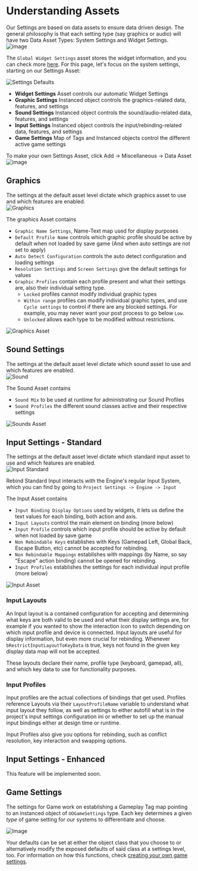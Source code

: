 # Understanding Assets


Our Settings are based on data assets to ensure data driven design. The general philosophy is that each setting type (say graphics or audio) will have two Data Asset Types: System Settings and Widget Settings.  
![image](/Resources/Assets/SS_AssetPicker_Duo.JPG)  

The `Global Widget Settings` asset stores the widget information, and you can check more [here](/WorkingWithWidgets.md). For this page, let's focus on the system settings, starting on our Settings Asset:  

![Settings Defaults](/Resources/Framework/SS_SettingsAsset_Minimzed.JPG)  

* **Widget Settings** Asset controls our automatic Widget Settings  
* **Graphic Settings** Instanced object controls the graphics-related data, features, and settings  
* **Sound Settings** Instanced object controls the sound/audio-related data, features, and settings  
* **Input Settings** Instanced object controls the input/rebinding-related data, features, and settings  
* **Game Settings** Map of Tags and Instanced objects control the different active game settings  

To make your own Settings Asset, click Add -> Miscellaneous -> Data Asset  
![image](/Resources/Assets/SS_AssetPicker_Settings.JPG)  

## Graphics

The settings at the default asset level dictate which graphics asset to use and which features are enabled.  
![Graphics](/Resources/Assets/SS_SettingsAsset_Graphics.JPG)  

The graphics Asset contains  

* `Graphic Name Settings`, Name-Text map used for display purposes  
* `Default Profile Name` controls which graphic profile should be active by default when not loaded by save game (And when auto settings are not set to apply)  
* `Auto Detect Configuration` controls the auto detect configuration and loading settings  
* `Resolution Settings` and `Screen Settings` give the default settings for values  
* `Graphic Profiles` contain each profile present and what their settings are, also their individual setting type.  
  * `Locked` profiles cannot modify individual graphic types  
  * `Within range` profiles can modify individual graphic types, and use `Cycle settings` to control if there are any blocked settings. For example, you may never want your post process to go below `Low`.  
  * `Unlocked` allows each type to be modified without restrictions.  

![Graphics Asset](/Resources/Assets/SS_GraphicsAsset_Default.JPG)  

## Sound Settings

The settings at the default asset level dictate which sound asset to use and which features are enabled.  
![Sound](/Resources/Assets/SS_SettingsAsset_Sound.JPG)  

The Sound Asset contains  

* `Sound Mix` to be used at runtime for administrating our Sound Profiles  
* `Sound Profiles` the different sound classes active and their respective settings  

![Sounds Asset](/Resources/Assets/SS_SoundAsset_Default.JPG)  

## Input Settings - Standard

The settings at the default asset level dictate which standard input asset to use and which features are enabled.  
![Input Standard](/Resources/Assets/SS_SettingsAsset_InputStandard.JPG)  

Rebind Standard Input interacts with the Engine's regular Input System, which you can find by going to `Project Settings -> Engine -> Input`

The Input Asset contains  

* `Input Binding Display Options` used by widgets, it lets us define the text values for each binding, both action and axis.  
* `Input Layouts` control the main element on binding (more below)  
* `Input Profile` controls which input profile should be active by default when not loaded by save game  
* `Non Rebindable Keys` establishes with Keys (Gamepad Left, Global Back, Escape Button, etc) cannot be accepted for rebinding.  
* `Non Rebindable Mappings` establishes with mappings (by Name, so say "Escape" action binding) cannot be opened for rebinding.  
* `Input Profiles` establishes the settings for each individual input profile (more below)  

![Input Asset](/Resources/Assets/SS_InputStandardAsset_Default.JPG)  

### Input Layouts

An Input layout is a contained configuration for accepting and determining what keys are both valid to be used and what their display settings are, for example if you wanted to show the interaction icon to switch depending on which input profile and device is connected. Input layouts are useful for display information, but even more crucial for rebinding. Whenever `bRestrictInputLayoutToKeyData` is true, keys not found in the given key display data map will not be accepted.  

These layouts declare their name, profile type (keyboard, gamepad, all), and which key data to use for functionality purposes.

### Input Profiles

Input profiles are the actual collections of bindings that get used. Profiles reference Layouts via their `LayoutProfileName` variable to understand what input layout they follow, as well as settings to either autofill what is in the project's input settings configuration ini or whether to set up the manual input bindings either at design time or runtime.  

Input Profiles also give you options for rebinding, such as conflict resolution, key interaction and swapping options.  

## Input Settings - Enhanced

This feature will be implemented soon.  

## Game Settings

The settings for Game work on establishing a Gameplay Tag map pointing to an instanced object of `UOGameSettings` type. Each key determines a given _type_ of game setting for our systems to differentiate and choose.  

![Image](/Resources/Assets/SS_SettingsAsset_Game.JPG)  

Your defaults can be set at either the object class that you choose to or alternatively modify the exposed defaults of said class at a settings level, too. For information on how this functions, check [creating your own game settings](/CreatingYourOwnGameSettings.md).  
